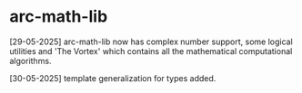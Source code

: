 # arc-math-lib

[29-05-2025] arc-math-lib now has complex number support, some logical utilities and 'The Vortex' which contains all the mathematical computational algorithms.

[30-05-2025] template generalization for types added.
